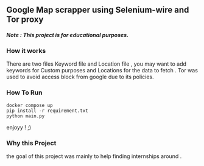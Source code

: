 ## Google Map scrapper using Selenium-wire and Tor proxy 

#### ***Note : This project is for educational purposes.***<br>
### How it works
There are two files Keyword file and Location file , you may want to add keywords for Custom purposes and Locations for the data to fetch .
Tor was used to avoid access block from google due to its policies.
### How To Run
```
docker compose up
pip install -r requirement.txt
python main.py
```
enjoyy ! ;)

### Why this Project 
the goal of this project was mainly to help finding internships around .
